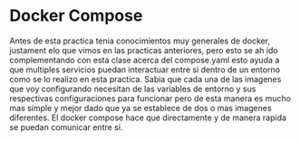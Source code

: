 # Docker Compose
Antes de esta practica tenia conocimientos muy generales de docker, justament elo que vimos en las practicas anteriores, pero esto se ah ido complementando con esta clase acerca del compose.yaml esto ayuda a que multiples servicios puedan interactuar entre si dentro de un entorno como se lo realizo en esta practica.
Sabia que cada una de las imagenes que voy configurando necesitan de las variables de entorno y sus respectivas configuraciones para funcionar pero de esta manera es mucho mas simple y mejor dado que ya se establece de dos o mas imagenes diferentes.
El docker compose hace que directamente y de manera rapida se puedan comunicar entre si.
